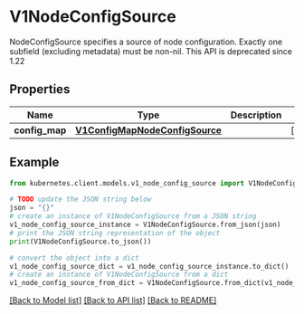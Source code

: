 # V1NodeConfigSource

NodeConfigSource specifies a source of node configuration. Exactly one subfield (excluding metadata) must be non-nil. This API is deprecated since 1.22

## Properties

Name | Type | Description | Notes
------------ | ------------- | ------------- | -------------
**config_map** | [**V1ConfigMapNodeConfigSource**](V1ConfigMapNodeConfigSource.md) |  | [optional] 

## Example

```python
from kubernetes.client.models.v1_node_config_source import V1NodeConfigSource

# TODO update the JSON string below
json = "{}"
# create an instance of V1NodeConfigSource from a JSON string
v1_node_config_source_instance = V1NodeConfigSource.from_json(json)
# print the JSON string representation of the object
print(V1NodeConfigSource.to_json())

# convert the object into a dict
v1_node_config_source_dict = v1_node_config_source_instance.to_dict()
# create an instance of V1NodeConfigSource from a dict
v1_node_config_source_from_dict = V1NodeConfigSource.from_dict(v1_node_config_source_dict)
```
[[Back to Model list]](../README.md#documentation-for-models) [[Back to API list]](../README.md#documentation-for-api-endpoints) [[Back to README]](../README.md)


